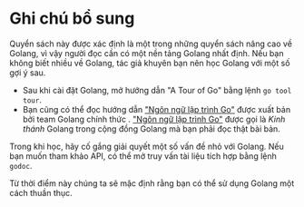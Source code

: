 # Ghi chú bổ sung

Quyển sách này được xác định là một trong những quyển sách nâng cao về Golang, vì vậy người đọc cần có một nền tảng Golang nhất định. Nếu bạn không biết nhiều về Golang, tác giả khuyên bạn nên học Golang với một số gợi ý sau.

- Sau khi cài đặt Golang,  mở hướng dẫn "A Tour of Go" bằng lệnh `go tool tour`.
- Bạn cũng có thể đọc hướng dẫn ["Ngôn ngữ lập trình Go"](http://www.gopl.io/) được xuất bản bởi team Golang chính thức . ["Ngôn ngữ lập trình Go"](http://www.gopl.io/)  được gọi là *Kinh thánh* Golang trong cộng đồng Golang mà bạn phải đọc thật bài bản.

Trong khi học, hãy cố gắng giải quyết một số vấn đề nhỏ với Golang. Nếu bạn muốn tham khảo API, có thể mở truy vấn tài liệu tích hợp bằng lệnh `godoc`.

Từ thời điểm này chúng ta sẽ mặc định rằng bạn  có thể sử dụng Golang một cách thuần thục.
